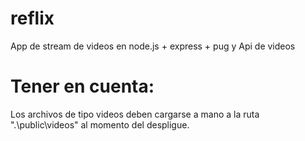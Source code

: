 # reflix
App de stream de videos en node.js + express + pug
y Api de videos     

# Tener en cuenta:    
Los archivos de tipo videos deben cargarse a mano a la ruta ".\public\videos" al momento del despligue.

